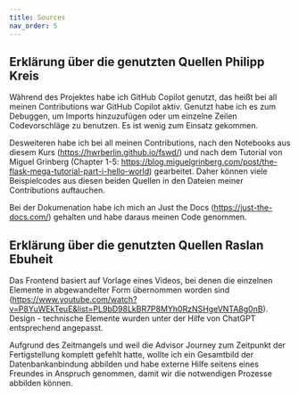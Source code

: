 ```yaml
---
title: Sources
nav_order: 5
---
```



## Erklärung über die genutzten Quellen Philipp Kreis

Während des Projektes habe ich GitHub Copilot genutzt, das heißt bei all meinen Contributions war GitHub Copilot aktiv. Genutzt habe ich es zum Debuggen, um Imports hinzuzufügen oder um einzelne Zeilen Codevorschläge zu benutzen. Es ist wenig zum Einsatz gekommen.

Desweiteren habe ich bei all meinen Contributions, nach den Notebooks aus diesem Kurs (https://hwrberlin.github.io/fswd/) und nach dem Tutorial von Miguel Grinberg (Chapter 1-5: https://blog.miguelgrinberg.com/post/the-flask-mega-tutorial-part-i-hello-world) gearbeitet. Daher können viele Beispielcodes aus diesen beiden Quellen in den Dateien meiner Contributions auftauchen.

Bei der Dokumenation habe ich mich an Just the Docs (https://just-the-docs.com/) gehalten und habe daraus meinen Code genommen.


## Erklärung über die genutzten Quellen Raslan Ebuheit

Das Frontend basiert auf Vorlage eines Videos, bei denen die einzelnen Elemente in abgewandelter Form übernommen worden sind (https://www.youtube.com/watch?v=P8YuWEkTeuE&list=PL9bD98LkBR7P8MYh0RzNSHgeVNTA8g0nB). Design - technische Elemente wurden unter der Hilfe von ChatGPT entsprechend angepasst.

Aufgrund des Zeitmangels und weil die Advisor Journey zum Zeitpunkt der Fertigstellung komplett gefehlt hatte, wollte ich ein Gesamtbild der Datenbankanbindung abbilden und habe externe Hilfe seitens eines Freundes in Anspruch genommen, damit wir die notwendigen Prozesse abbilden können.